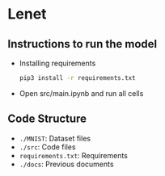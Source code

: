 # Lenet

## Instructions to run the model
- Installing requirements
  ```bash
  pip3 install -r requirements.txt
  ```
- Open src/main.ipynb and run all cells

## Code Structure
- `./MNIST`: Dataset files
- `./src`: Code files  
- `requirements.txt`: Requirements
- `./docs`: Previous documents
